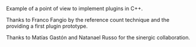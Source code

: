Example of a point of view to implement plugins in C++.

Thanks to Franco Fangio by the reference count technique  and the providing a first plugin prototype.

Thanks to Matías Gastón and Natanael Russo for the sinergic collaboration.
